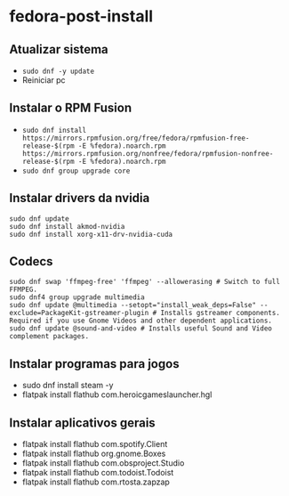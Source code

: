 # fedora-post-install


## Atualizar sistema
- `sudo dnf -y update`
- Reiniciar pc

## Instalar o RPM Fusion
- `sudo dnf install https://mirrors.rpmfusion.org/free/fedora/rpmfusion-free-release-$(rpm -E %fedora).noarch.rpm https://mirrors.rpmfusion.org/nonfree/fedora/rpmfusion-nonfree-release-$(rpm -E %fedora).noarch.rpm`
- `sudo dnf group upgrade core`

## Instalar drivers da nvidia
```
sudo dnf update
sudo dnf install akmod-nvidia
sudo dnf install xorg-x11-drv-nvidia-cuda
```

## Codecs 
````
sudo dnf swap 'ffmpeg-free' 'ffmpeg' --allowerasing # Switch to full FFMPEG.
sudo dnf4 group upgrade multimedia
sudo dnf update @multimedia --setopt="install_weak_deps=False" --exclude=PackageKit-gstreamer-plugin # Installs gstreamer components. Required if you use Gnome Videos and other dependent applications.
sudo dnf update @sound-and-video # Installs useful Sound and Video complement packages.
````


## Instalar programas para jogos
- sudo dnf install steam -y
- flatpak install flathub com.heroicgameslauncher.hgl

## Instalar aplicativos gerais

- flatpak install flathub com.spotify.Client
- flatpak install flathub org.gnome.Boxes
- flatpak install flathub com.obsproject.Studio
- flatpak install flathub com.todoist.Todoist
- flatpak install flathub com.rtosta.zapzap

